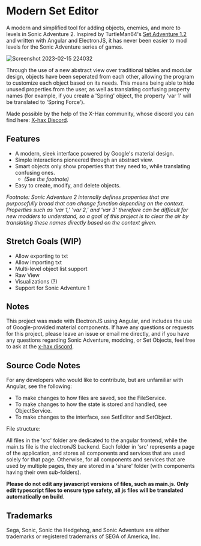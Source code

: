 # Modern Set Editor
A modern and simplified tool for adding objects, enemies, and more to levels in Sonic Adventure 2. Inspired by TurtleMan64's [Set Adventure 1.2](https://github.com/TurtleMan64/SetAdventure) and written with Angular and ElectronJS, it has never been easier to mod levels for the Sonic Adventure series of games.

![Screenshot 2023-02-15 224032](https://user-images.githubusercontent.com/80438344/219288007-65a7fb1b-30df-4724-a6e2-37863e403e91.png)

Through the use of a new abstract view over traditional tables and modular design, objects have been seperated from each other, allowing the program to customize each object based on its needs. This means being able to hide unused properties from the user, as well as translating confusing property names (for example, if you create a  'Spring' object, the property 'var 1' will be translated to 'Spring Force').

Made possible by the help of the X-Hax community, whose discord you can find here: [X-hax Discord](https://discord.gg/gqJCF47).

## Features
* A modern, sleek interface powered by Google's material design.
* Simple interactions pioneered through an abstract view.
* Smart objects only show properties that they need to, while translating confusing ones. 
    * *(See the footnote)*
* Easy to create, modify, and delete objects.

*Footnote: Sonic Adventure 2 internally defines properties that are purposefully broad that can change function depending on the context. Properties such as 'var 1,' 'var 2,' and 'var 3' therefore can be difficult for new modders to understand, so a goal of this project is to clear the air by translating these names directly based on the context given.*

## Stretch Goals (WIP)
* Allow exporting to txt
* Allow importing txt
* Multi-level object list support
* Raw View
* Visualizations (?)
* Support for Sonic Adventure 1

## Notes
This project was made with ElectronJS using Angular, and includes the use of Google-provided material components. If have any questions or requests for this project, please leave an issue or email me directly, and if you have any questions regarding Sonic Adventure, modding, or Set Objects, feel free to ask at the [x-hax discord](https://discord.gg/gqJCF47).

## Source Code Notes
For any developers who would like to contribute, but are unfamiliar with Angular, see the following:

* To make changes to how files are saved, see the FileService.
* To make changes to how the state is stored and handled, see ObjectService.
* To make changes to the interface, see SetEditor and SetObject.

File structure:

All files in the 'src' folder are dedicated to the angular frontend, while the main.ts file is the electronJS backend. Each folder in 'src' represents a page of the application, and stores all components and services that are used solely for that page. Otherwise, for all components and services that are used by multiple pages, they are stored in a 'share' folder (with components having their own sub-folders).

**Please do not edit any javascript versions of files, such as main.js. Only edit typescript files to ensure type safety, all js files will be translated automatically on build**.

## Trademarks

Sega, Sonic, Sonic the Hedgehog, and Sonic Adventure are either
trademarks or registered trademarks of SEGA of America, Inc.
